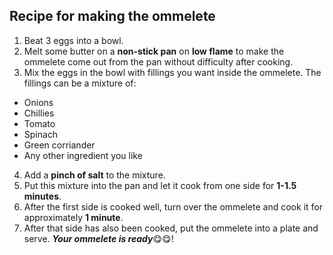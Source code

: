 ## Recipe for making the ommelete

1. Beat 3 eggs into a bowl.
2. Melt some butter on a **non-stick pan** on **low flame** to make the ommelete come out from the pan without difficulty after cooking.
3. Mix the eggs in the bowl with fillings you want inside the ommelete. The fillings can be a mixture of:
  - Onions
  - Chillies
  - Tomato
  - Spinach
  - Green corriander
  - Any other ingredient you like
4. Add a **pinch of salt** to the mixture.
5. Put this mixture into the pan and let it cook from one side for **1-1.5 minutes**.
6. After the first side is cooked well, turn over the ommelete and cook it for approximately **1 minute**.
7. After that side has also been cooked, put the ommelete into a plate and serve. **_Your ommelete is ready_**😋😋!

